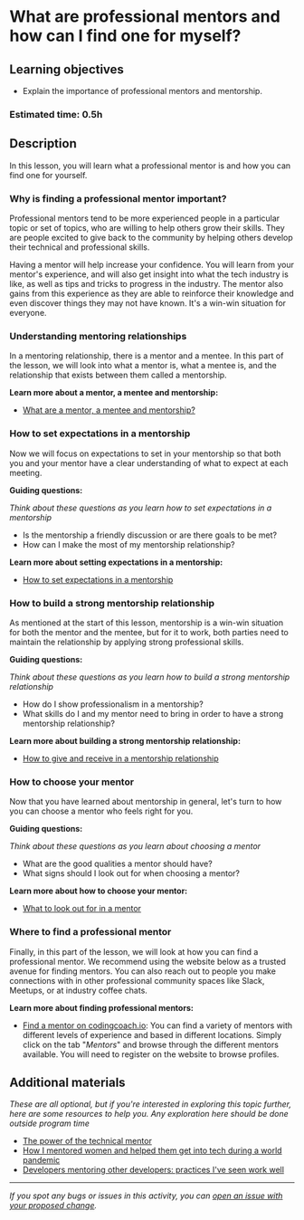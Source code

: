 # What are professional mentors and how can I find one for myself?

## Learning objectives

- Explain the importance of professional mentors and mentorship.

### Estimated time: 0.5h

## Description

In this lesson, you will learn what a professional mentor is and how you can find one for yourself.

### Why is finding a professional mentor important?

Professional mentors tend to be more experienced people in a particular topic or set of topics, who are willing to help others grow their skills. They are people excited to give back to the community by helping others develop their technical and professional skills.

Having a mentor will help increase your confidence. You will learn from your mentor's experience, and will also get insight into what the tech industry is like, as well as tips and tricks to progress in the industry. The mentor also gains from this experience as they are able to reinforce their knowledge and even discover things they may not have known. It's a win-win situation for everyone.

### Understanding mentoring relationships

In a mentoring relationship, there is a mentor and a mentee. In this part of the lesson, we will look into what a mentor is, what a mentee is, and the relationship that exists between them called a mentorship.

**Learn more about a mentor, a mentee and mentorship:**

- [What are a mentor, a mentee and mentorship?](what-are-a-mentor-a-mentee-and-mentorship.md)

### How to set expectations in a mentorship

Now we will focus on expectations to set in your mentorship so that both you and your mentor have a clear understanding of what to expect at each meeting.

**Guiding questions:**

*Think about these questions as you learn how to set expectations in a mentorship*

- Is the mentorship a friendly discussion or are there goals to be met?
- How can I make the most of my mentorship relationship?

**Learn more about setting expectations in a mentorship:**

- [How to set expectations in a mentorship](how-to-set-expectations-in-a-mentorship.md)

### How to build a strong mentorship relationship

As mentioned at the start of this lesson, mentorship is a win-win situation for both the mentor and the mentee, but for it to work, both parties need to maintain the relationship by applying strong professional skills.

**Guiding questions:**

*Think about these questions as you learn how to build a strong mentorship relationship*

- How do I show professionalism in a mentorship?
- What skills do I and my mentor need to bring in order to have a strong mentorship relationship?

**Learn more about building a strong mentorship relationship:**

- [How to give and receive in a mentorship relationship](how-to-give-and-receive-in-a-mentorship.md)

### How to choose your mentor

Now that you have learned about mentorship in general, let's turn to how you can choose a mentor who feels right for you.

**Guiding questions:**

*Think about these questions as you learn about choosing a mentor*

- What are the good qualities a mentor should have?
- What signs should I look out for when choosing a mentor?

**Learn more about how to choose your mentor:**

- [What to look out for in a mentor](what-to-look-out-for-in-a-mentor.md)

### Where to find a professional mentor

Finally, in this part of the lesson, we will look at how you can find a professional mentor. We recommend using the website below as a trusted avenue for finding mentors. You can also reach out to people you make connections with in other professional community spaces like Slack, Meetups, or at industry coffee chats.

**Learn more about finding professional mentors:**

- [Find a mentor on codingcoach.io](http://codingcoach.io): You can find a variety of mentors with different levels of experience and based in different locations. Simply click on the tab "*Mentors*" and browse through the different mentors available. You will need to register on the website to browse profiles.

## Additional materials

*These are all optional, but if you're interested in exploring this topic further, here are some resources to help you. Any exploration here should be done outside program time*

- [The power of the technical mentor](https://technical.ly/philly/2019/09/09/angel-young-web-developer-power-technical-mentor/)
- [How I mentored women and helped them get into tech during a world pandemic](https://www.freecodecamp.org/news/mentoring-women-in-tech-during-a-pandemic/)
- [Developers mentoring other developers: practices I've seen work well](https://blog.pragmaticengineer.com/developers-mentoring-other-developers/#when-you-are-a-mentee)

------

_If you spot any bugs or issues in this activity, you can [open an issue with your proposed change](https://github.com/microverseinc/curriculum-transversal-skills/blob/main/git-github/articles/open_issue.md)._
